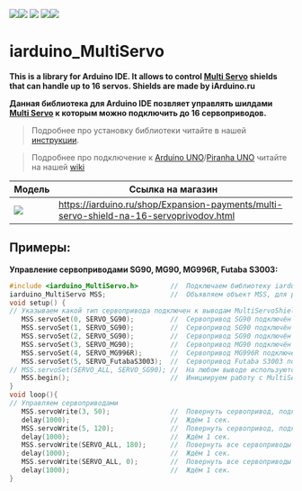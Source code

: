 [![](https://iarduino.ru/img/logo.svg)](https://iarduino.ru)[![](https://wiki.iarduino.ru/img/git-shop.svg?3)](https://iarduino.ru) [![](https://wiki.iarduino.ru/img/git-wiki.svg?2)](https://wiki.iarduino.ru) [![](https://wiki.iarduino.ru/img/git-lesson.svg?2)](https://lesson.iarduino.ru)[![](https://wiki.iarduino.ru/img/git-forum.svg?2)](http://forum.trema.ru)

# iarduino_MultiServo

**This is a library for Arduino IDE. It allows to control [Multi Servo](http://iarduino.ru/shop/Expansion-payments/multi-servo-shield-na-16-servoprivodov.html) shields that can handle up to 16 servos. Shields are made by iArduino.ru**

**Данная библиотека для Arduino IDE позвляет управлять шилдами [Multi Servo](http://iarduino.ru/shop/Expansion-payments/multi-servo-shield-na-16-servoprivodov.html) к которым можно подключить до 16 сервоприводов.**

> Подробнее про установку библиотеки читайте в нашей [инструкции](https://wiki.iarduino.ru/page/Installing_librari/).

> Подробнее про подключение к [Arduino UNO](https://iarduino.ru/shop/boards/arduino-uno-r3.html)/[Piranha UNO](https://iarduino.ru/shop/boards/piranha-uno-r3.html) читайте на нашей [wiki](https://wiki.iarduino.ru/page/multi-servo-shield-na-16-servoprivodov/)


| Модель | Ссылка на магазин |
|--|--|
| ![](https://wiki.iarduino.ru/img/resources/710/710.svg) |  https://iarduino.ru/shop/Expansion-payments/multi-servo-shield-na-16-servoprivodov.html |

## Примеры:

**Управление сервоприводами SG90, MG90, MG996R, Futaba S3003:**

```C++
#include <iarduino_MultiServo.h>        //  Подключаем библиотеку iarduino_MultiServo
iarduino_MultiServo MSS;                //  Объявляем объект MSS, для работы с библиотекой
void setup() {
// Указываем какой тип сервопривода подключен к выводам MultiServoShield
   MSS.servoSet(0, SERVO_SG90);         //  Сервопривод SG90 подключён к выводу № 0 MultiServoShield.
   MSS.servoSet(1, SERVO_SG90);         //  Сервопривод SG90 подключён к выводу № 1 MultiServoShield.
   MSS.servoSet(2, SERVO_SG90);         //  Сервопривод SG90 подключён к выводу № 2 MultiServoShield.
   MSS.servoSet(3, SERVO_MG90);         //  Сервопривод MG90 подключён к выводу № 3 MultiServoShield.
   MSS.servoSet(4, SERVO_MG996R);       //  Сервопривод MG996R подключён к выводу № 4 MultiServoShield.
   MSS.servoSet(5, SERVO_FutabaS3003);  //  Сервопривод Futaba S3003 подключён к выводу № 5 MultiServoShield.
// MSS.servoSet(SERVO_ALL, SERVO_SG90); //  На любом выводе используются только сервоприводы SG90
   MSS.begin();                         //  Инициируем работу с MultiServoShield
}
void loop(){
// Управляем сервоприводами
   MSS.servoWrite(3, 50);               //  Повернуть сервопривод, подключённый к 3 выводу, на 50°
   delay(1000);                         //  Ждём 1 сек.
   MSS.servoWrite(5, 120);              //  Повернуть сервопривод, подключённый к 5 выводу, на 120°
   delay(1000);                         //  Ждём 1 сек.
   MSS.servoWrite(SERVO_ALL, 180);      //  Повернуть все сервоприводы на 180°
   delay(1000);                         //  Ждём 1 сек.
   MSS.servoWrite(SERVO_ALL, 0);        //  Повернуть все сервоприводы на 0°
   delay(1000);                         //  Ждём 1 сек.
}
```
